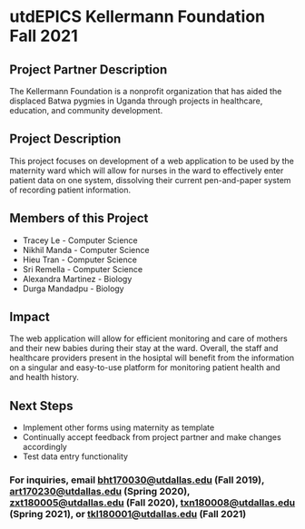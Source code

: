 # utdEPICS Kellermann Foundation Fall 2021

## Project Partner Description

The Kellermann Foundation is a nonprofit organization that has aided the displaced Batwa pygmies in Uganda through projects in healthcare, education, and community development.

## Project Description

This project focuses on development of a web application to be used by the maternity ward which will allow for nurses in the ward to effectively enter patient data on one system, dissolving their current pen-and-paper system of recording patient information.

## Members of this Project

- Tracey Le    - Computer Science
- Nikhil Manda  - Computer Science
- Hieu Tran - Computer Science
- Sri Remella - Computer Science
- Alexandra Martinez  - Biology
- Durga Mandadpu  - Biology

## Impact

The web application will allow for efficient monitoring and care of mothers and their new babies during their stay at the ward. Overall, the staff and healthcare providers present in the hosiptal will benefit from the information on a singular and easy-to-use platform for monitoring patient health and and health history.

## Next Steps

- Implement other forms using maternity as template
- Continually accept feedback from project partner and make changes accordingly
- Test data entry functionality

### For inquiries, email bht170030@utdallas.edu (Fall 2019), art170230@utdallas.edu (Spring 2020), zxt180005@utdallas.edu (Fall 2020), txn180008@utdallas.edu (Spring 2021), or tkl180001@utdallas.edu (Fall 2021)
